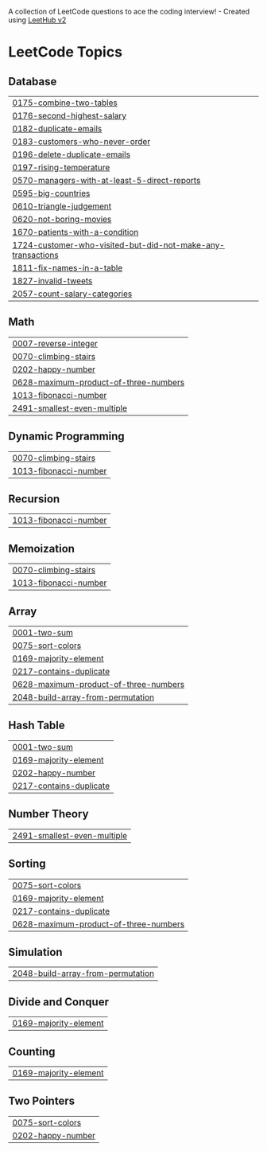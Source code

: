 A collection of LeetCode questions to ace the coding interview! - Created using [LeetHub v2](https://github.com/arunbhardwaj/LeetHub-2.0)
<!---LeetCode Topics Start-->
# LeetCode Topics
## Database
|  |
| ------- |
| [0175-combine-two-tables](https://github.com/tsionawitworkneh/competitive-programming/tree/master/0175-combine-two-tables) |
| [0176-second-highest-salary](https://github.com/tsionawitworkneh/competitive-programming/tree/master/0176-second-highest-salary) |
| [0182-duplicate-emails](https://github.com/tsionawitworkneh/competitive-programming/tree/master/0182-duplicate-emails) |
| [0183-customers-who-never-order](https://github.com/tsionawitworkneh/competitive-programming/tree/master/0183-customers-who-never-order) |
| [0196-delete-duplicate-emails](https://github.com/tsionawitworkneh/competitive-programming/tree/master/0196-delete-duplicate-emails) |
| [0197-rising-temperature](https://github.com/tsionawitworkneh/competitive-programming/tree/master/0197-rising-temperature) |
| [0570-managers-with-at-least-5-direct-reports](https://github.com/tsionawitworkneh/competitive-programming/tree/master/0570-managers-with-at-least-5-direct-reports) |
| [0595-big-countries](https://github.com/tsionawitworkneh/competitive-programming/tree/master/0595-big-countries) |
| [0610-triangle-judgement](https://github.com/tsionawitworkneh/competitive-programming/tree/master/0610-triangle-judgement) |
| [0620-not-boring-movies](https://github.com/tsionawitworkneh/competitive-programming/tree/master/0620-not-boring-movies) |
| [1670-patients-with-a-condition](https://github.com/tsionawitworkneh/competitive-programming/tree/master/1670-patients-with-a-condition) |
| [1724-customer-who-visited-but-did-not-make-any-transactions](https://github.com/tsionawitworkneh/competitive-programming/tree/master/1724-customer-who-visited-but-did-not-make-any-transactions) |
| [1811-fix-names-in-a-table](https://github.com/tsionawitworkneh/competitive-programming/tree/master/1811-fix-names-in-a-table) |
| [1827-invalid-tweets](https://github.com/tsionawitworkneh/competitive-programming/tree/master/1827-invalid-tweets) |
| [2057-count-salary-categories](https://github.com/tsionawitworkneh/competitive-programming/tree/master/2057-count-salary-categories) |
## Math
|  |
| ------- |
| [0007-reverse-integer](https://github.com/tsionawitworkneh/competitive-programming/tree/master/0007-reverse-integer) |
| [0070-climbing-stairs](https://github.com/tsionawitworkneh/competitive-programming/tree/master/0070-climbing-stairs) |
| [0202-happy-number](https://github.com/tsionawitworkneh/competitive-programming/tree/master/0202-happy-number) |
| [0628-maximum-product-of-three-numbers](https://github.com/tsionawitworkneh/competitive-programming/tree/master/0628-maximum-product-of-three-numbers) |
| [1013-fibonacci-number](https://github.com/tsionawitworkneh/competitive-programming/tree/master/1013-fibonacci-number) |
| [2491-smallest-even-multiple](https://github.com/tsionawitworkneh/competitive-programming/tree/master/2491-smallest-even-multiple) |
## Dynamic Programming
|  |
| ------- |
| [0070-climbing-stairs](https://github.com/tsionawitworkneh/competitive-programming/tree/master/0070-climbing-stairs) |
| [1013-fibonacci-number](https://github.com/tsionawitworkneh/competitive-programming/tree/master/1013-fibonacci-number) |
## Recursion
|  |
| ------- |
| [1013-fibonacci-number](https://github.com/tsionawitworkneh/competitive-programming/tree/master/1013-fibonacci-number) |
## Memoization
|  |
| ------- |
| [0070-climbing-stairs](https://github.com/tsionawitworkneh/competitive-programming/tree/master/0070-climbing-stairs) |
| [1013-fibonacci-number](https://github.com/tsionawitworkneh/competitive-programming/tree/master/1013-fibonacci-number) |
## Array
|  |
| ------- |
| [0001-two-sum](https://github.com/tsionawitworkneh/competitive-programming/tree/master/0001-two-sum) |
| [0075-sort-colors](https://github.com/tsionawitworkneh/competitive-programming/tree/master/0075-sort-colors) |
| [0169-majority-element](https://github.com/tsionawitworkneh/competitive-programming/tree/master/0169-majority-element) |
| [0217-contains-duplicate](https://github.com/tsionawitworkneh/competitive-programming/tree/master/0217-contains-duplicate) |
| [0628-maximum-product-of-three-numbers](https://github.com/tsionawitworkneh/competitive-programming/tree/master/0628-maximum-product-of-three-numbers) |
| [2048-build-array-from-permutation](https://github.com/tsionawitworkneh/competitive-programming/tree/master/2048-build-array-from-permutation) |
## Hash Table
|  |
| ------- |
| [0001-two-sum](https://github.com/tsionawitworkneh/competitive-programming/tree/master/0001-two-sum) |
| [0169-majority-element](https://github.com/tsionawitworkneh/competitive-programming/tree/master/0169-majority-element) |
| [0202-happy-number](https://github.com/tsionawitworkneh/competitive-programming/tree/master/0202-happy-number) |
| [0217-contains-duplicate](https://github.com/tsionawitworkneh/competitive-programming/tree/master/0217-contains-duplicate) |
## Number Theory
|  |
| ------- |
| [2491-smallest-even-multiple](https://github.com/tsionawitworkneh/competitive-programming/tree/master/2491-smallest-even-multiple) |
## Sorting
|  |
| ------- |
| [0075-sort-colors](https://github.com/tsionawitworkneh/competitive-programming/tree/master/0075-sort-colors) |
| [0169-majority-element](https://github.com/tsionawitworkneh/competitive-programming/tree/master/0169-majority-element) |
| [0217-contains-duplicate](https://github.com/tsionawitworkneh/competitive-programming/tree/master/0217-contains-duplicate) |
| [0628-maximum-product-of-three-numbers](https://github.com/tsionawitworkneh/competitive-programming/tree/master/0628-maximum-product-of-three-numbers) |
## Simulation
|  |
| ------- |
| [2048-build-array-from-permutation](https://github.com/tsionawitworkneh/competitive-programming/tree/master/2048-build-array-from-permutation) |
## Divide and Conquer
|  |
| ------- |
| [0169-majority-element](https://github.com/tsionawitworkneh/competitive-programming/tree/master/0169-majority-element) |
## Counting
|  |
| ------- |
| [0169-majority-element](https://github.com/tsionawitworkneh/competitive-programming/tree/master/0169-majority-element) |
## Two Pointers
|  |
| ------- |
| [0075-sort-colors](https://github.com/tsionawitworkneh/competitive-programming/tree/master/0075-sort-colors) |
| [0202-happy-number](https://github.com/tsionawitworkneh/competitive-programming/tree/master/0202-happy-number) |
<!---LeetCode Topics End-->